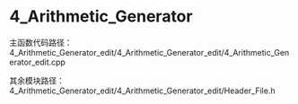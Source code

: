 # 4_Arithmetic_Generator

主函数代码路径：
4_Arithmetic_Generator_edit/4_Arithmetic_Generator_edit/4_Arithmetic_Generator_edit.cpp

其余模块路径：
4_Arithmetic_Generator_edit/4_Arithmetic_Generator_edit/Header_File.h
